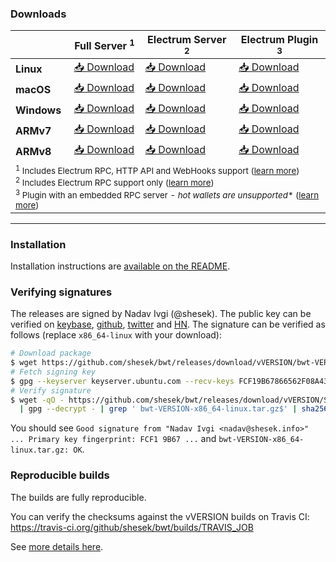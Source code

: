 
### Downloads

|         | Full Server <sup>1</sup> | Electrum Server <sup>2</sup> | Electrum Plugin <sup>3</sup>
|---------|--|--|--
| **Linux**   | [📥 Download](https://github.com/shesek/bwt/releases/download/vVERSION/bwt-VERSION-x86_64-linux.tar.gz) | [📥 Download](https://github.com/shesek/bwt/releases/download/vVERSION/bwt-VERSION-electrum_plugin-x86_64-linux.tar.gz) | [📥 Download](https://github.com/shesek/bwt/releases/download/vVERSION/bwt-VERSION-electrum_plugin-x86_64-linux.tar.gz) |
| **macOS**   | [📥 Download](https://github.com/shesek/bwt/releases/download/vVERSION/bwt-VERSION-x86_64-osx.zip) | [📥 Download](https://github.com/shesek/bwt/releases/download/vVERSION/bwt-VERSION-electrum_plugin-x86_64-osx.zip) | [📥 Download](https://github.com/shesek/bwt/releases/download/vVERSION/bwt-VERSION-electrum_plugin-x86_64-osx.zip) |
| **Windows** | [📥 Download](https://github.com/shesek/bwt/releases/download/vVERSION/bwt-VERSION-x86_64-win.zip) | [📥 Download](https://github.com/shesek/bwt/releases/download/vVERSION/bwt-VERSION-electrum_plugin-x86_64-win.zip) | [📥 Download](https://github.com/shesek/bwt/releases/download/vVERSION/bwt-VERSION-electrum_plugin-x86_64-win.zip) |
| **ARMv7**   | [📥 Download](https://github.com/shesek/bwt/releases/download/vVERSION/bwt-VERSION-arm32v7.tar.gz) | [📥 Download](https://github.com/shesek/bwt/releases/download/vVERSION/bwt-VERSION-electrum_plugin-arm32v7.tar.gz) | [📥 Download](https://github.com/shesek/bwt/releases/download/vVERSION/bwt-VERSION-electrum_plugin-arm32v7.tar.gz) |
| **ARMv8**   | [📥 Download](https://github.com/shesek/bwt/releases/download/vVERSION/bwt-VERSION-arm64v8.tar.gz) | [📥 Download](https://github.com/shesek/bwt/releases/download/vVERSION/bwt-VERSION-electrum_plugin-arm64v8.tar.gz) | [📥 Download](https://github.com/shesek/bwt/releases/download/vVERSION/bwt-VERSION-electrum_plugin-arm64v8.tar.gz)</tr><tr><td colspan=4><sub><sup>1</sup> Includes Electrum RPC, HTTP API and WebHooks support ([learn more](https://github.com/shesek/bwt#installation))<br><sup>2</sup> Includes Electrum RPC support only ([learn more](https://github.com/shesek/bwt#electrum-only-server))<br><sup>3</sup> Plugin with an embedded RPC server - *hot wallets are unsupported** ([learn more](https://github.com/shesek/bwt#electrum-plugin))</sub></td></tr></table> |

------------

### Installation

Installation instructions are [available on the README](https://github.com/shesek/bwt#installation).

### Verifying signatures

The releases are signed by Nadav Ivgi (@shesek). The public key can be verified on [keybase](https://keybase.io/nadav), [github](https://api.github.com/users/shesek/gpg_keys), [twitter](https://twitter.com/shesek) and [HN](https://news.ycombinator.com/user?id=nadaviv). The signature can be verified as follows (replace `x86_64-linux` with your download):

```bash
# Download package
$ wget https://github.com/shesek/bwt/releases/download/vVERSION/bwt-VERSION-x86_64-linux.tar.gz
# Fetch signing key
$ gpg --keyserver keyserver.ubuntu.com --recv-keys FCF19B67866562F08A43AAD681F6104CD0F150FC
# Verify signature
$ wget -qO - https://github.com/shesek/bwt/releases/download/vVERSION/SHA256SUMS.asc \
  | gpg --decrypt - | grep ' bwt-VERSION-x86_64-linux.tar.gz$' | sha256sum -c -
```

You should see `Good signature from "Nadav Ivgi <nadav@shesek.info>" ... Primary key fingerprint: FCF1 9B67 ...` and `bwt-VERSION-x86_64-linux.tar.gz: OK`.

### Reproducible builds

The builds are fully reproducible.

You can verify the checksums against the vVERSION builds on Travis CI: https://travis-ci.org/github/shesek/bwt/builds/TRAVIS_JOB

See [more details here](https://github.com/shesek/bwt#reproducible-builds).
